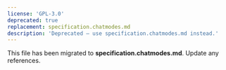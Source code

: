 ```yaml
---
license: 'GPL-3.0'
deprecated: true
replacement: specification.chatmodes.md
description: 'Deprecated – use specification.chatmodes.md instead.'
---
```


This file has been migrated to **specification.chatmodes.md**. Update any references.
